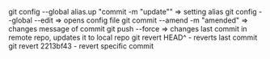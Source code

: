 
git config --global alias.up "commit -m "update"" => setting alias
git config --global --edit => opens config file
git commit --amend -m "amended" => changes message of commit
git push --force => changes last commit in remote repo, updates it to local repo
git revert HEAD^ - reverts last commit
git revert 2213bf43 - revert specific commit